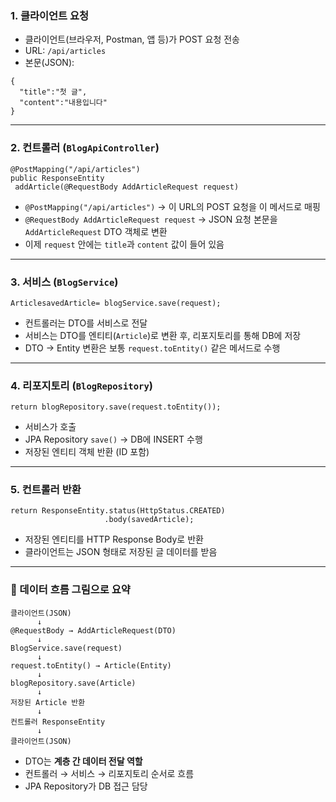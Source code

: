 ### 1. 클라이언트 요청

* 클라이언트(브라우저, Postman, 앱 등)가 POST 요청 전송
* URL: `/api/articles`
* 본문(JSON):

<pre class="overflow-visible!" data-start="152" data-end="206"><div class="contain-inline-size rounded-2xl relative bg-token-sidebar-surface-primary"><div class="sticky top-9"><div class="absolute end-0 bottom-0 flex h-9 items-center pe-2"><div class="bg-token-bg-elevated-secondary text-token-text-secondary flex items-center gap-4 rounded-sm px-2 font-sans text-xs"><span class="" data-state="closed"></span></div></div></div><div class="overflow-y-auto p-4" dir="ltr"><code class="whitespace-pre! language-json"><span><span>{</span><span>
  </span><span>"title"</span><span>:</span><span></span><span>"첫 글"</span><span>,</span><span>
  </span><span>"content"</span><span>:</span><span></span><span>"내용입니다"</span><span>
</span><span>}</span><span>
</span></span></code></div></div></pre>

---

### 2. 컨트롤러 (`BlogApiController`)

<pre class="overflow-visible!" data-start="249" data-end="372"><div class="contain-inline-size rounded-2xl relative bg-token-sidebar-surface-primary"><div class="sticky top-9"><div class="absolute end-0 bottom-0 flex h-9 items-center pe-2"><div class="bg-token-bg-elevated-secondary text-token-text-secondary flex items-center gap-4 rounded-sm px-2 font-sans text-xs"><span class="" data-state="closed"></span></div></div></div><div class="overflow-y-auto p-4" dir="ltr"><code class="whitespace-pre! language-java"><span><span>@PostMapping("/api/articles")</span><span>
</span><span>public</span><span> ResponseEntity<Article> </span><span>addArticle</span><span>(@RequestBody</span><span> AddArticleRequest request)
</span></span></code></div></div></pre>

* `@PostMapping("/api/articles")` → 이 URL의 POST 요청을 이 메서드로 매핑
* `@RequestBody AddArticleRequest request` → JSON 요청 본문을 `AddArticleRequest` DTO 객체로 변환
* 이제 `request` 안에는 `title`과 `content` 값이 들어 있음

---

### 3. 서비스 (`BlogService`)

<pre class="overflow-visible!" data-start="610" data-end="671"><div class="contain-inline-size rounded-2xl relative bg-token-sidebar-surface-primary"><div class="sticky top-9"><div class="absolute end-0 bottom-0 flex h-9 items-center pe-2"><div class="bg-token-bg-elevated-secondary text-token-text-secondary flex items-center gap-4 rounded-sm px-2 font-sans text-xs"><span class="" data-state="closed"></span></div></div></div><div class="overflow-y-auto p-4" dir="ltr"><code class="whitespace-pre! language-java"><span><span>Article</span><span></span><span>savedArticle</span><span></span><span>=</span><span> blogService.save(request);
</span></span></code></div></div></pre>

* 컨트롤러는 DTO를 서비스로 전달
* 서비스는 DTO를 엔티티(`Article`)로 변환 후, 리포지토리를 통해 DB에 저장
* DTO → Entity 변환은 보통 `request.toEntity()` 같은 메서드로 수행

---

### 4. 리포지토리 (`BlogRepository`)

<pre class="overflow-visible!" data-start="841" data-end="900"><div class="contain-inline-size rounded-2xl relative bg-token-sidebar-surface-primary"><div class="sticky top-9"><div class="absolute end-0 bottom-0 flex h-9 items-center pe-2"><div class="bg-token-bg-elevated-secondary text-token-text-secondary flex items-center gap-4 rounded-sm px-2 font-sans text-xs"><span class="" data-state="closed"></span></div></div></div><div class="overflow-y-auto p-4" dir="ltr"><code class="whitespace-pre! language-java"><span><span>return</span><span> blogRepository.save(request.toEntity());
</span></span></code></div></div></pre>

* 서비스가 호출
* JPA Repository `save()` → DB에 INSERT 수행
* 저장된 엔티티 객체 반환 (ID 포함)

---

### 5. 컨트롤러 반환

<pre class="overflow-visible!" data-start="1005" data-end="1107"><div class="contain-inline-size rounded-2xl relative bg-token-sidebar-surface-primary"><div class="sticky top-9"><div class="absolute end-0 bottom-0 flex h-9 items-center pe-2"><div class="bg-token-bg-elevated-secondary text-token-text-secondary flex items-center gap-4 rounded-sm px-2 font-sans text-xs"><span class="" data-state="closed"></span></div></div></div><div class="overflow-y-auto p-4" dir="ltr"><code class="whitespace-pre! language-java"><span><span>return</span><span> ResponseEntity.status(HttpStatus.CREATED)
                     .body(savedArticle);
</span></span></code></div></div></pre>

* 저장된 엔티티를 HTTP Response Body로 반환
* 클라이언트는 JSON 형태로 저장된 글 데이터를 받음

---

### 🔹 데이터 흐름 그림으로 요약

<pre class="overflow-visible!" data-start="1206" data-end="1460"><div class="contain-inline-size rounded-2xl relative bg-token-sidebar-surface-primary"><div class="sticky top-9"><div class="absolute end-0 bottom-0 flex h-9 items-center pe-2"><div class="bg-token-bg-elevated-secondary text-token-text-secondary flex items-center gap-4 rounded-sm px-2 font-sans text-xs"><span class="" data-state="closed"></span></div></div></div><div class="overflow-y-auto p-4" dir="ltr"><code class="whitespace-pre!"><span><span>클라이언트(</span><span>JSON</span><span>) 
      ↓
</span><span>@RequestBody</span><span> → </span><span>AddArticleRequest</span><span>(</span><span>DTO</span><span>)
      ↓
</span><span>BlogService</span><span>.</span><span>save</span><span>(request) 
      ↓
request.</span><span>toEntity</span><span>() → </span><span>Article</span><span>(</span><span>Entity</span><span>)
      ↓
blogRepository.</span><span>save</span><span>(</span><span>Article</span><span>)
      ↓
저장된 </span><span>Article</span><span> 반환
      ↓
컨트롤러 </span><span>ResponseEntity</span><span>
      ↓
클라이언트(</span><span>JSON</span><span>)
</span></span></code></div></div></pre>

* DTO는 **계층 간 데이터 전달 역할**
* 컨트롤러 → 서비스 → 리포지토리 순서로 흐름
* JPA Repository가 DB 접근 담당
